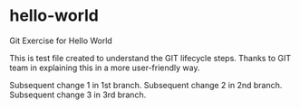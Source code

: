 # hello-world
Git Exercise for Hello World 

This is test file created to understand the GIT lifecycle steps.
Thanks to GIT team in explaining this in a more user-friendly way.

Subsequent change 1 in 1st branch.
Subsequent change 2 in 2nd branch.
Subsequent change 3 in 3rd branch.
